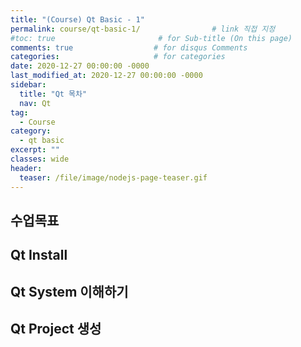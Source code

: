 ```yaml
---
title: "(Course) Qt Basic - 1"
permalink: course/qt-basic-1/                # link 직접 지정
#toc: true                       # for Sub-title (On this page)
comments: true                  # for disqus Comments
categories:                     # for categories
date: 2020-12-27 00:00:00 -0000
last_modified_at: 2020-12-27 00:00:00 -0000
sidebar:
  title: "Qt 목차"
  nav: Qt
tag:
  - Course
category:
  - qt basic
excerpt: ""
classes: wide
header:
  teaser: /file/image/nodejs-page-teaser.gif
---
```


## 수업목표

## Qt Install

## Qt System 이해하기

## Qt Project 생성